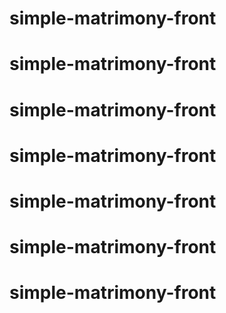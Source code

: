 # simple-matrimony-front
# simple-matrimony-front
# simple-matrimony-front
# simple-matrimony-front
# simple-matrimony-front
# simple-matrimony-front
# simple-matrimony-front
